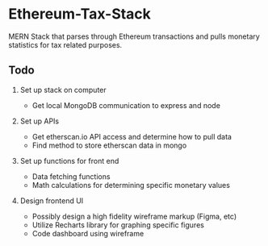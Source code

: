 # Ethereum-Tax-Stack

MERN Stack that parses through Ethereum transactions and pulls monetary statistics for tax related purposes.

## Todo

1. Set up stack on computer
    * Get local MongoDB communication to express and node

2. Set up APIs
    * Get etherscan.io API access and determine how to pull data
    * Find method to store etherscan data in mongo
   
3. Set up functions for front end
    * Data fetching functions
    * Math calculations for determining specific monetary values

4. Design frontend UI
    * Possibly design a high fidelity wireframe markup (Figma, etc)
    * Utilize Recharts library for graphing specific figures
    * Code dashboard using wireframe
